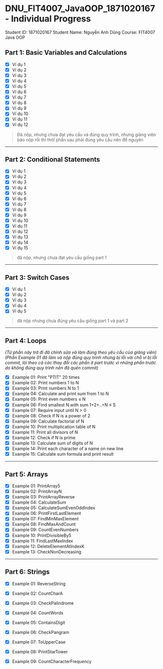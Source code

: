 # DNU_FIT4007_JavaOOP_1871020167 - Individual Progress

Student ID: 1871020167
Student Name: Nguyễn Anh Dũng
Course: FIT4007 Java OOP



## Part 1: Basic Variables and Calculations
- [x] Ví dụ 1
- [x] Ví dụ 2
- [x] Ví dụ 3
- [x] Ví dụ 4
- [x] Ví dụ 5
- [x] Ví dụ 6
- [x] Ví dụ 7
- [x] Ví dụ 8
- [x] Ví dụ 9
- [x] Ví dụ 10
- [x] Ví dụ 11
- [x] Ví dụ 12

> Đã nộp, nhưng chưa đạt yêu cầu và đúng quy trình, nhưng giảng viên bảo nộp rồi thì thôi 
> phần sau phải đúng yêu cầu nên để nguyên


---

## Part 2: Conditional Statements
- [x] Ví dụ 1
- [x] Ví dụ 2
- [x] Ví dụ 3
- [x] Ví dụ 4
- [x] Ví dụ 5
- [x] Ví dụ 6
- [x] Ví dụ 7
- [x] Ví dụ 8
- [x] Ví dụ 9
- [x] Ví dụ 10
- [x] Ví dụ 11
- [x] Ví dụ 12
- [x] Ví dụ 13
- [x] Ví dụ 14
- [x] Ví dụ 15

> đã nộp, nhưng chưa đạt yêu cầu giống part 1

---

## Part 3: Switch Cases
- [x] Ví dụ 1
- [x] Ví dụ 2
- [x] Ví dụ 3
- [x] Ví dụ 4
- [x] Ví dụ 5

> đã nộp nhưng chưa đúng yêu cầu giống part 1 và part 2 

---

## Part 4: Loops
*(Từ phần này trở đi đã chỉnh sửa và làm đúng theo yêu cầu của giảng viên)*
*(Phần Example 01 đã làm và nộp đúng quy trình nhưng bị lỗi vài chỗ vì bị lỗi commit,
  lôi theo cả các thay đổi các phần ở part trước vì những phần trước do không đúng quy
  trình nên đã quên commit)*
- [x] Example 01: Print "PTIT" 20 times
- [x] Example 02: Print numbers 1 to N
- [x] Example 03: Print numbers N to 1
- [x] Example 04: Calculate and print sum from 1 to N
- [x] Example 05: Print even numbers ≤ N
- [x] Example 06: Find smallest N with sum 1+2+..+N ≤ S
- [x] Example 07: Require input until N > 0
- [x] Example 08: Check if N is a power of 2
- [x] Example 09: Calculate factorial of N
- [x] Example 10: Print multiplication table of N
- [x] Example 11: Print all divisors of N
- [x] Example 12: Check if N is prime
- [x] Example 13: Calculate sum of digits of N
- [x] Example 14: Print each character of a name on new line
- [x] Example 15: Calculate sum formula and print result

---

## Part 5: Arrays
- [x] Example 01: PrintArray5
- [x] Example 02: PrintArrayN
- [x] Example 03: PrintArrayReverse
- [x] Example 04: CalculateSum
- [x] Example 05: CalculateSumEvenOddIndex
- [x] Example 06: PrintFirstLastElement
- [x] Example 07: FindMinMaxElement
- [x] Example 08: FindMaxAndCount
- [x] Example 09: CountEvenNumbers
- [x] Example 10: PrintDivisibleBy5
- [x] Example 11: FindLastMaxIndex
- [x] Example 12: DeleteElementAtIndexK
- [x] Example 13: CheckNonDecreasing

---

## Part 6: Strings
- [x] Example 01: ReverseString
- [x] Example 02: CountCharA
- [x] Example 03: CheckPalindrome
- [x] Example 04: CountWords
- [x] Example 05: ContainsDigit
- [x] Example 06: CheckPangram
- [x] Example 07: ToUpperCase
- [x] Example 08: PrintStarTower
- [x] Example 09: CountCharacterFrequency


